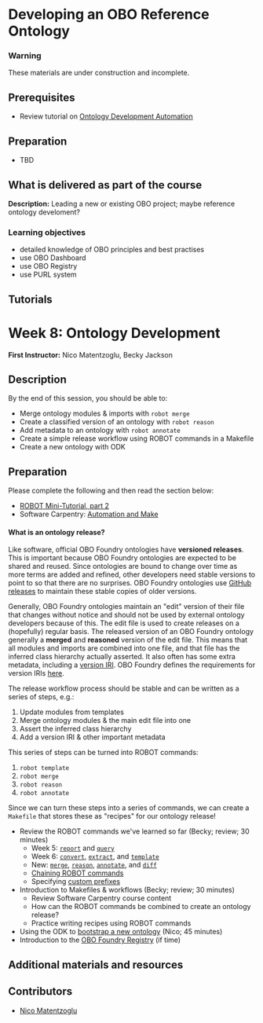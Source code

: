 # Developing an OBO Reference Ontology

### Warning
These materials are under construction and incomplete.

## Prerequisites
- Review tutorial on [Ontology Development Automation](automating-ontology-workflows.md)

## Preparation
- TBD

## What is delivered as part of the course

**Description:** Leading a new or existing OBO project; maybe reference ontology develoment?

### Learning objectives
- detailed knowledge of OBO principles and best practises
- use OBO Dashboard
- use OBO Registry
- use PURL system

## Tutorials


# Week 8: Ontology Development

**First Instructor:** Nico Matentzoglu, Becky Jackson  

## Description



By the end of this session, you should be able to:

- Merge ontology modules & imports with `robot merge`
- Create a classified version of an ontology with `robot reason`
- Add metadata to an ontology with `robot annotate`
- Create a simple release workflow using ROBOT commands in a Makefile
- Create a new ontology with ODK

## Preparation

Please complete the following and then read the section below:
- [ROBOT Mini-Tutorial, part 2](../tutorial/robot-tutorial-2.md)
- Software Carpentry: [Automation and Make](http://swcarpentry.github.io/make-novice/)

#### What is an ontology release?

Like software, official OBO Foundry ontologies have **versioned releases**. This is important because OBO Foundry ontologies are expected to be shared and reused. Since ontologies are bound to change over time as more terms are added and refined, other developers need stable versions to point to so that there are no surprises. OBO Foundry ontologies use [GitHub releases](https://docs.github.com/en/github/administering-a-repository/managing-releases-in-a-repository) to maintain these stable copies of older versions.

Generally, OBO Foundry ontologies maintain an "edit" version of their file that changes without notice and should not be used by external ontology developers because of this. The edit file is used to create releases on a (hopefully) regular basis. The released version of an OBO Foundry ontology generally a **merged** and **reasoned** version of the edit file. This means that all modules and imports are combined into one file, and that file has the inferred class hierarchy actually asserted. It also often has some extra metadata, including a [version IRI](https://www.w3.org/TR/owl2-syntax/#Ontology_IRI_and_Version_IRI). OBO Foundry defines the requirements for version IRIs [here](http://obofoundry.org/principles/fp-004-versioning.html).

The release workflow process should be stable and can be written as a series of steps, e.g.:
1. Update modules from templates
2. Merge ontology modules & the main edit file into one
3. Assert the inferred class hierarchy
4. Add a version IRI & other important metadata

This series of steps can be turned into ROBOT commands:
1. `robot template`
2. `robot merge`
3. `robot reason`
4. `robot annotate`

Since we can turn these steps into a series of commands, we can create a `Makefile` that stores these as "recipes" for our ontology release!


- Review the ROBOT commands we've learned so far (Becky; review; 30 minutes)
  - Week 5: [`report`](http://robot.obolibrary.org/report) and [`query`](http://robot.obolibrary.org/query)
  - Week 6: [`convert`](http://robot.obolibrary.org/convert), [`extract`](http://robot.obolibrary.org/extract), and [`template`](http://robot.obolibrary.org/template)
  - New: [`merge`](http://robot.obolibrary.org/merge), [`reason`](http://robot.obolibrary.org/reason), [`annotate`](http://robot.obolibrary.org/annotate), and [`diff`](http://robot.obolibrary.org/diff)
  - [Chaining ROBOT commands](http://robot.obolibrary.org/chaining)
  - Specifying [custom prefixes](http://robot.obolibrary.org/global#prefixes)
- Introduction to Makefiles & workflows (Becky; review; 30 minutes)
  - Review Software Carpentry course content
  - How can the ROBOT commands be combined to create an ontology release?
  - Practice writing recipes using ROBOT commands
- Using the ODK to [bootstrap a new ontology](https://github.com/INCATools/ontology-development-kit/blob/master/docs/CreatingRepo.md) (Nico; 45 minutes)
- Introduction to the [OBO Foundry Registry](http://obofoundry.org/) (if time)


## Additional materials and resources

## Contributors
- [Nico Matentzoglu](https://orcid.org/0000-0002-7356-1779)